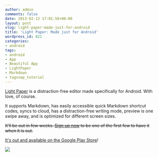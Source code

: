 ```yaml
---
author: admin
comments: false
date: 2013-02-12 17:01:58+00:00
layout: post
slug: light-paper-made-just-for-android
title: 'Light Paper: Made just for Android'
wordpress_id: 821
categories:
- android
tags:
- android
- App
- Beautiful App
- LightPaper
- Markdown
- tagsnap_tutorial
---
```


[Light Paper](http://getlightpaper.com) is a distraction-free editor made specifically for Android. With love, of course.

It supports Markdown, has easily accessible quick Markdown shortcut codes, syncs to cloud, has a distraction-free writing mode, preview is one swipe away, and is optimized for different screen sizes.

<del>It'll be out in few weeks. [Sign up now](http://getlightpaper.com) to be one of the first few to have it when it is out.</del>

[It's out and available on the Google Play Store][1]!

![](https://dl.dropbox.com/u/83257/lightpaper_blog_brand.png)

[1]:https://play.google.com/store/apps/details?id=com.clockworkengine.android.LightPaper



